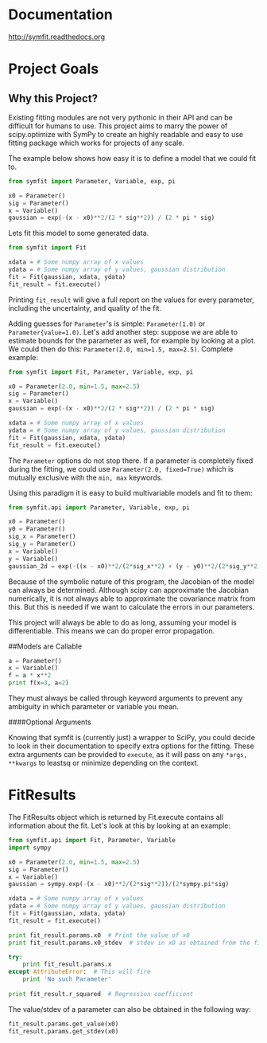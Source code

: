 Documentation
=============
http://symfit.readthedocs.org

Project Goals
=============
## Why this Project?
Existing fitting modules are not very pythonic in their API and can be difficult for humans to use. This project aims to marry the power of scipy.optimize with SymPy to create an highly readable and easy to use fitting package which works for projects of any scale.

The example below shows how easy it is to define a model that we could fit to.
```python
from symfit import Parameter, Variable, exp, pi

x0 = Parameter()
sig = Parameter()
x = Variable()
gaussian = exp(-(x - x0)**2/(2 * sig**2)) / (2 * pi * sig)
```

Lets fit this model to some generated data.

```python
from symfit import Fit

xdata = # Some numpy array of x values
ydata = # Some numpy array of y values, gaussian distribution
fit = Fit(gaussian, xdata, ydata)
fit_result = fit.execute()
```
Printing ```fit_result``` will give a full report on the values for every parameter, including the uncertainty, and quality of the fit.

Adding guesses for ```Parameter```'s is simple: ```Parameter(1.0)``` or ```Parameter{value=1.0)```. Let's add another step: suppose we are able to estimate bounds for the parameter as well, for example by looking at a plot. We could then do this: ```Parameter(2.0, min=1.5, max=2.5)```. Complete example:

```python
from symfit import Fit, Parameter, Variable, exp, pi

x0 = Parameter(2.0, min=1.5, max=2.5)
sig = Parameter()
x = Variable()
gaussian = exp(-(x - x0)**2/(2 * sig**2)) / (2 * pi * sig)

xdata = # Some numpy array of x values
ydata = # Some numpy array of y values, gaussian distribution
fit = Fit(gaussian, xdata, ydata)
fit_result = fit.execute()
```

The ```Parameter``` options do not stop there. If a parameter is completely fixed during the fitting, we could use ```Parameter(2.0, fixed=True)``` which is mutually exclusive with the ```min, max``` keywords.

Using this paradigm it is easy to build multivariable models and fit to them:

```python
from symfit.api import Parameter, Variable, exp, pi

x0 = Parameter()
y0 = Parameter()
sig_x = Parameter()
sig_y = Parameter()
x = Variable()
y = Variable()
gaussian_2d = exp(-((x - x0)**2/(2*sig_x**2) + (y - y0)**2/(2*sig_y**2)))/(2*pi*sig_x*sig_y)
```

Because of the symbolic nature of this program, the Jacobian of the model can always be determined. Although scipy can approximate the Jacobian numerically, it is not always able to approximate the covariance matrix from this. But this is needed if we want to calculate the errors in our parameters.

This project will always be able to do as long, assuming your model is differentiable. This means we can do proper error propagation.

##Models are Callable
```python 
a = Parameter()
x = Variable()
f = a * x**2
print f(x=3, a=2)
```
They must always be called through keyword arguments to prevent any ambiguity in which parameter or variable you mean.

####Optional Arguments

Knowing that symfit is (currently just) a wrapper to SciPy, you could decide to look in their documentation to specify extra options for the fitting. These extra arguments can be provided to ```execute```, as it will pass on any ```*args, **kwargs``` to leastsq or minimize depending on the context.

FitResults
==========
The FitResults object which is returned by Fit.execute contains all information about the fit. Let's look at this by looking at an example:
```python
from symfit.api import Fit, Parameter, Variable
import sympy

x0 = Parameter(2.0, min=1.5, max=2.5)
sig = Parameter()
x = Variable()
gaussian = sympy.exp(-(x - x0)**2/(2*sig**2))/(2*sympy.pi*sig)

xdata = # Some numpy array of x values
ydata = # Some numpy array of y values, gaussian distribution
fit = Fit(gaussian, xdata, ydata)
fit_result = fit.execute()

print fit_result.params.x0  # Print the value of x0
print fit_result.params.x0_stdev  # stdev in x0 as obtained from the fit.

try:
    print fit_result.params.x
except AttributeError:  # This will fire
    print 'No such Parameter'
    
print fit_result.r_squared  # Regression coefficient
```
The value/stdev of a parameter can also be obtained in the following way:
```python
fit_result.params.get_value(x0)
fit_result.params.get_stdev(x0)
```


